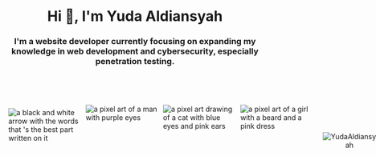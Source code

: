 <h1 align="center">
  Hi 👋, I'm Yuda Aldiansyah
</h1>
<h3 align="center">I'm a website developer currently focusing on expanding my knowledge in web development and cybersecurity, especially penetration testing.</h3>
<div style="display: flex; gap: 10px; align-items: center;">
  <img src="https://media.tenor.com/aPAkmNeymxAAAAAi/thats-the-best-part-persona5.gif" width="144" height="131.40562248995982" alt="a black and white arrow with the words that 's the best part written on it" fetchpriority="high" style="max-width: 360px; background-color: unset;">
  <img src="https://media.tenor.com/dX7AKEGu6mQAAAAj/tanjirou-demon-slayer.gif" width="144" height="144" alt="a pixel art of a man with purple eyes" fetchpriority="high" style="max-width: 272px; background-color: unset;">
  <img src="https://media.tenor.com/L1FRa5-vuYcAAAAi/anime-demon-slayer.gif" width="144" height="144" alt="a pixel art drawing of a cat with blue eyes and pink ears">
 <img src="https://media.tenor.com/jve_fkSYDscAAAAi/anime-nezuko.gif" width="144" height="144" alt="a pixel art of a girl with a beard and a pink dress" fetchpriority="high" style="max-width: 360px; background-color: unset;">

---


<p align="center">
  <img src="https://komarev.com/ghpvc/?username=YudaAldiansyah&label=Profile%20views&color=0e75b6&style=flat" alt="YudaAldiansyah" />
</p>

- 💬 Ask me about **PHP, Laravel, Python, or Cybersecurity (Penetration Testing)**
- 📫 Reach me at: [aldiansyahyuda04052008@gmail.com](mailto:aldiansyahyuda04052008@gmail.com)

---

### 🧰 Tech Stack

![PHP](https://img.shields.io/badge/-PHP-777BB4?style=for-the-badge&logo=php&logoColor=white)
![Laravel](https://img.shields.io/badge/-Laravel-F55247?style=for-the-badge&logo=laravel&logoColor=white)
![JavaScript](https://img.shields.io/badge/-JavaScript-F7DF1E?style=for-the-badge&logo=javascript&logoColor=black)
![Python](https://img.shields.io/badge/-Python-3776AB?style=for-the-badge&logo=python&logoColor=white)

---

### 🛠 Development Tools

![Visual Studio Code](https://img.shields.io/badge/-VSCode-007ACC?style=for-the-badge&logo=visual-studio-code&logoColor=white)
![Nmap](https://img.shields.io/badge/-Nmap-004572?style=for-the-badge&logoColor=white)
![Shodan](https://img.shields.io/badge/-Shodan-F30000?style=for-the-badge&logoColor=white)
![ShodanX](https://img.shields.io/badge/-ShodanX-111111?style=for-the-badge&logoColor=white)
![SQLMap](https://img.shields.io/badge/-SQLMap-800000?style=for-the-badge&logoColor=white)
![Red Hawk](https://img.shields.io/badge/-Redhawk-FF0000?style=for-the-badge&logoColor=white)
![GitHub](https://img.shields.io/badge/-GitHub-181717?style=for-the-badge&logo=github&logoColor=white)

---

### 💻 Operating Systems I Use

![Windows](https://img.shields.io/badge/-Windows-0078D6?style=for-the-badge&logo=windows&logoColor=white)
![Linux](https://img.shields.io/badge/-Linux-FCC624?style=for-the-badge&logo=linux&logoColor=black)


### ⏱ Coding Stats from CodeTime

<p align="center">
<img href="https://codetime.dev" alt="CodeTime Badge" src="https://img.shields.io/endpoint?style=social&color=222&url=https%3A%2F%2Fapi.codetime.dev%2Fv3%2Fusers%2Fshield%3Fuid%3D33499">
</p>

🔗 Get your own: [https://codetime.dev](https://codetime.dev)


---

<picture>
  <source
    media="(prefers-color-scheme: dark)"
    srcset="https://raw.githubusercontent.com/platane/snk/output/github-contribution-grid-snake-dark.svg"
  />
  <source
    media="(prefers-color-scheme: light)"
    srcset="https://raw.githubusercontent.com/platane/snk/output/github-contribution-grid-snake.svg"
  />
  <img
    alt="github contribution grid snake animation"
    src="https://raw.githubusercontent.com/platane/snk/output/github-contribution-grid-snake.svg"
  />
</picture>




### 🔥 GitHub Stats

<p align="center">
<img src="https://streak-stats.demolab.com?user=YudaAldiansyah&theme=tokyonight&hide_border=true" alt="streak" />

  <br />
  <img src="https://github-readme-stats.vercel.app/api?username=YudaAldiansyah&show_icons=true&theme=tokyonight&hide_border=true" alt="github stats" />
</p>

---

### 🎧 Now Playing on Spotify

<p align="center">
  <img src="https://spotify-github-profile.kittinanx.com/api/view.svg?uid=31tnk24up6afjc6beogtjkacaxgm&cover_image=true&theme=default&show_offline=true&background_color=121212&interchange=true&bar_color_cover=true" alt="Spotify Now Playing" />
</p>




---

### 📌 Fun Fact

> I like guitar and violin, I also like doing penetration testing and I like coding, and I like coffee and Then I LIKE YOU.


